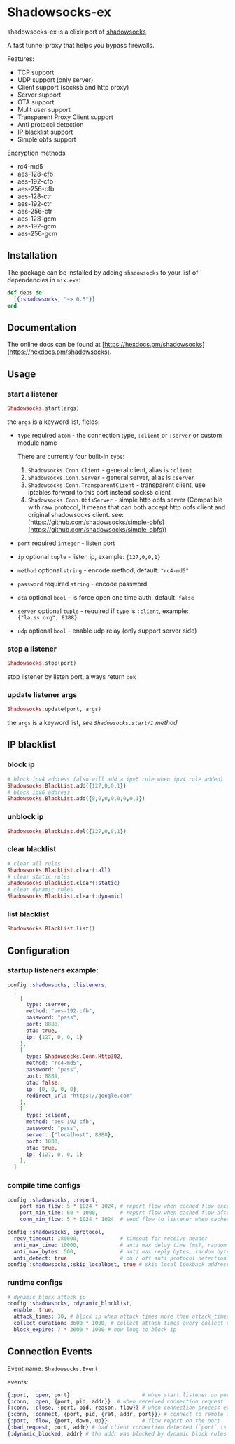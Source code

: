 
# Shadowsocks-ex

shadowsocks-ex is a elixir port of [shadowsocks](https://github.com/shadowsocks/shadowsocks)

A fast tunnel proxy that helps you bypass firewalls.

Features:
- TCP  support
- UDP  support (only server)
- Client support (socks5 and http proxy)
- Server support
- OTA    support
- Mulit user support
- Transparent Proxy Client support
- Anti protocol detection
- IP blacklist support
- Simple obfs support

Encryption methods
- rc4-md5
- aes-128-cfb
- aes-192-cfb
- aes-256-cfb
- aes-128-ctr
- aes-192-ctr
- aes-256-ctr
- aes-128-gcm
- aes-192-gcm
- aes-256-gcm

## Installation

The package can be installed
by adding `shadowsocks` to your list of dependencies in `mix.exs`:

```elixir
def deps do
  [{:shadowsocks, "~> 0.5"}]
end
```

## Documentation
The online docs can
be found at [https://hexdocs.pm/shadowsocks](https://hexdocs.pm/shadowsocks).

## Usage
### start a listener

```elixir
Shadowsocks.start(args)
```

the `args` is a keyword list, fields:

 * `type` required `atom` - the connection type, `:client` or `:server` or custom module name

    There are currently four built-in `type`:

    1. `Shadowsocks.Conn.Client` - general client, alias is `:client`
    2. `Shadowsocks.Conn.Server` - general server, alias is `:server`
    3. `Shadowsocks.Conn.TransparentClient` - transparent client, use iptables forward to this port instead socks5 client
    4. `Shadowsocks.Conn.ObfsServer` - simple http obfs server (Compatible with raw protocol, It means that can both accept http obfs client and original shadowsocks client. see: [https://github.com/shadowsocks/simple-obfs](https://github.com/shadowsocks/simple-obfs))

 * `port` required `integer` - listen port
 * `ip`   optional `tuple` - listen ip, example: `{127,0,0,1}`
 * `method` optional `string` - encode method, default: `"rc4-md5"`
 * `password` required `string` - encode password
 * `ota` optional `bool` - is force open one time auth, default: `false`
 * `server` optional `tuple` - required if `type` is `:client`, example: `{"la.ss.org", 8388}`
 * `udp`   optional `bool` - enable udp relay (only support server side)

### stop a listener

```elixir
Shadowsocks.stop(port)
```

  stop listener by listen port, always return `:ok`

### update listener args

```elixir
Shadowsocks.update(port, args)
```

  the `args` is a keyword list, *see `Shadowsocks.start/1` method*

## IP blacklist
### block ip

```elixir
# block ipv4 address (also will add a ipv6 rule when ipv4 rule added)
Shadowsocks.BlackList.add({127,0,0,1})
# block ipv6 address
Shadowsocks.BlackList.add({0,0,0,0,0,0,0,1})
```

### unblock ip

```elixir
Shadowsocks.BlackList.del({127,0,0,1})
```

### clear blacklist

```elixir
# clear all rules
Shadowsocks.BlackList.clear(:all)
# clear static rules
Shadowsocks.BlackList.clear(:static)
# clear dynamic rules
Shadowsocks.BlackList.clear(:dynamic)
```

### list blacklist

```elixir
Shadowsocks.BlackList.list()
```

## Configuration

### startup listeners example:

```elixir
config :shadowsocks, :listeners,
  [
    [
      type: :server,
      method: "aes-192-cfb",
      password: "pass",
      port: 8888,
      ota: true,
      ip: {127, 0, 0, 1}
    ],
    [
      type: Shadowsocks.Conn.Http302,
      method: "rc4-md5",
      password: "pass",
      port: 8889,
      ota: false,
      ip: {0, 0, 0, 0},
      redirect_url: "https://google.com"
    ],
    [
      type: :client,
      method: "aes-192-cfb",
      password: "pass",
      server: {"localhost", 8888},
      port: 1080,
      ota: true,
      ip: {127, 0, 0, 1}
    ],
  ]

```


### compile time configs

```elixir
config :shadowsocks, :report,
    port_min_flow: 5 * 1024 * 1024, # report flow when cached flow exceed :port_min_flow
    port_min_time: 60 * 1000,       # report flow when cached flow after :port_min_time
    conn_min_flow: 5 * 1024 * 1024  # send flow to listener when cached flow exceed :conn_min_flow

config :shadowsocks, :protocol,
  recv_timeout: 180000,             # timeout for receive header
  anti_max_time: 10000,             # anti max delay time (ms), random sleep time before close connection
  anti_max_bytes: 500,              # anti max reply bytes, random bytes send to client
  anti_detect: true                 # on / off anti protocol detection
config :shadowsocks,:skip_localhost, true # skip local lookback address(remote address), prevent attacks
```

### runtime configs

```elixir
# dynamic block attack ip
config :shadowsocks, :dynamic_blocklist,
  enable: true,
  attack_times: 30, # block ip when attack times more than attack_times in attack_time
  collect_duration: 3600 * 1000, # collect attack times every collect_duration
  block_expire: 7 * 3600 * 1000 # how long to block ip
```

## Connection Events

Event name: `Shadowsocks.Event`

events:

```elixir
{:port, :open, port}                       # when start listener on port
{:conn, :open, {port, pid, addr}}  # when received connection request
{:conn, :close, {port, pid, reason, flow}} # when connection process exited
{:conn, :connect, {port, pid, {ret, addr, port}}} # connect to remote addr result
{:port, :flow, {port, down, up}}           # flow report on the port
{:bad_request, port, addr} # bad client connection detected (`port` is listener port, `addr` is client addr)
{:dynamic_blocked, addr} # the addr was blocked by dynamic block rules
```
